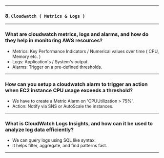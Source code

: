 
---
### 8. `Cloudwatch ( Metrics & Logs )`
---
### What are cloudwatch metrics, logs and alarms, and how do they help in monitoring AWS resources?
- Metrics: Key Performance Indicators / Numerical values over time ( CPU, Memory etc. )
- Logs: Application's / System's output.
- Alarms: Trigger on a pre-defined thresholds.
---
### How can you setup a cloudwatch alarm to trigger an action when EC2 instance CPU usage exceeds a threshold?
- We have to create a Metric Alarm on 'CPUUtilization > 75%'.
- Action: Notify via SNS or AutoScale the instances.
---
### What is CloudWatch Logs Insights, and how can it be used to analyze log data efficiently?
- We can query logs using SQL like syntax.
- It helps filter, aggregate, and find patterns fast.
---